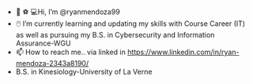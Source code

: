 - 👋 :soccer: :computer:Hi, I’m @ryanmendoza99
- :computer_mouse: I’m currently learning and updating my skills with Course Career (IT) as well as pursuing my B.S. in Cybersecurity and Information Assurance-WGU
- 📫 How to reach me.. via linked in https://www.linkedin.com/in/ryan-mendoza-2343a8190/ 
- B.S. in Kinesiology-University of La Verne

<!---
ryanmendoza99/ryanmendoza99 is a ✨ special ✨ repository because its `README.md` (this file) appears on your GitHub profile.
You can click the Preview link to take a look at your changes.
--->
